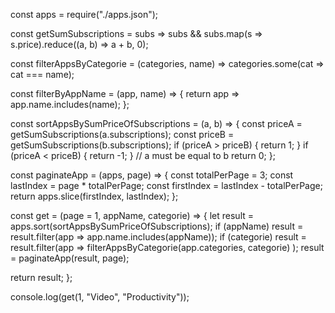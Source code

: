 const apps = require("./apps.json");

const getSumSubscriptions = subs =>
  subs && subs.map(s => s.price).reduce((a, b) => a + b, 0);

const filterAppsByCategorie = (categories, name) =>
  categories.some(cat => cat === name);

const filterByAppName = (app, name) => {
  return app => app.name.includes(name);
};

const sortAppsBySumPriceOfSubscriptions = (a, b) => {
  const priceA = getSumSubscriptions(a.subscriptions);
  const priceB = getSumSubscriptions(b.subscriptions);
  if (priceA > priceB) {
    return 1;
  }
  if (priceA < priceB) {
    return -1;
  }
  // a must be equal to b
  return 0;
};

const paginateApp = (apps, page) => {
  const totalPerPage = 3;
  const lastIndex = page * totalPerPage;
  const firstIndex = lastIndex - totalPerPage;
  return apps.slice(firstIndex, lastIndex);
};

const get = (page = 1, appName, categorie) => {
  let result = apps.sort(sortAppsBySumPriceOfSubscriptions);
  if (appName) result = result.filter(app => app.name.includes(appName));
  if (categorie)
    result = result.filter(app =>
      filterAppsByCategorie(app.categories, categorie)
    );
  result = paginateApp(result, page);

  return result;
};

console.log(get(1, "Video", "Productivity"));
